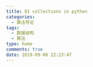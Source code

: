 ```yaml
---
title: 01 collections in python
categories:
  - 算法导论
tags:
  - 数据结构
  - 算法
type: home
comments: true
date: 2019-09-06 22:23:47
---
```

